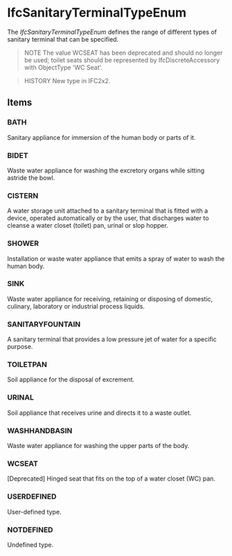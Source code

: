 # IfcSanitaryTerminalTypeEnum

The _IfcSanitaryTerminalTypeEnum_ defines the range of different types of sanitary terminal that can be specified.

> NOTE  The value WCSEAT has been deprecated and should no longer be used; toilet seats should be represented by IfcDiscreteAccessory with ObjectType 'WC Seat'.

> HISTORY  New type in IFC2x2.

## Items

### BATH
Sanitary appliance for immersion of the human body or parts of it.

### BIDET
Waste water appliance for washing the excretory organs while sitting astride the bowl.

### CISTERN
A water storage unit attached to a sanitary terminal that is fitted with a device, operated automatically or by the user, that discharges water to cleanse a water closet (toilet) pan, urinal or slop hopper.

### SHOWER
Installation or waste water appliance that emits a spray of water to wash the human body.

### SINK
Waste water appliance for receiving, retaining or disposing of domestic, culinary, laboratory or industrial process liquids.

### SANITARYFOUNTAIN
A sanitary terminal that provides a low pressure jet of water for a specific purpose.

### TOILETPAN
Soil appliance for the disposal of excrement.

### URINAL
Soil appliance that receives urine and directs it to a waste outlet.

### WASHHANDBASIN
Waste water appliance for washing the upper parts of the body.

### WCSEAT
[Deprecated] Hinged seat that fits on the top of a water closet (WC) pan.

### USERDEFINED
User-defined type.

### NOTDEFINED
Undefined type.
